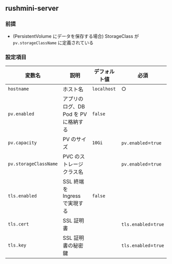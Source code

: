 ## rushmini-server

### 前提

- (PersistentVolume にデータを保存する場合) StorageClass が `pv.storageClassName` に定義されている

### 設定項目

| 変数名                | 説明                                  | デフォルト値 | 必須                 |
| --------------------- | ------------------------------------- | ------------ | -------------------- |
| `hostname`            | ホスト名                              | `localhost`  | ○                    |
| `pv.enabled`          | アプリのログ、DB Pod を PV に格納する | `false`      |                      |
| `pv.capacity`         | PV のサイズ                           | `10Gi`       | `pv.enabled`=`true`  |
| `pv.storageClassName` | PVC のストレージクラス名              |              | `pv.enabled`=`true`  |
| `tls.enabled`         | SSL 終端を Ingress で実現する         | `false`      |                      |
| `tls.cert`            | SSL 証明書                            |              | `tls.enabled`=`true` |
| `tls.key`             | SSL 証明書の秘密鍵                    |              | `tls.enabled`=`true` |
